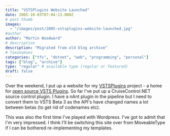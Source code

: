 ```yaml
---
title: "VSTSPlugins Website Launched"
date: 2005-10-03T07:04:13.000Z
# post thumb
images:
  - "/images/post/2005-vstsplugins-website-launched.jpg"
#author
author: "Martin Woodward"
# description
description: "Migrated from old blog archive"
# Taxonomies
categories: ["tfs", "dotnet", "web", "programming", "personal"]
tags: ["blog", "archive"]
type: "regular" # available type (regular or featured)
draft: false
---
```


Over the weekend, I put up a website for my [VSTSPlugins](http://vstsplugins.sourceforge.net) project - a home for [open source VSTS Plugins](http://vstsplugins.sourceforge.net). So far I've put up a CruiseControl.NET source control plugin. I have a nAnt plugin in the pipeline but I need to convert them to VSTS Beta 3 as the API's have changed names a lot between betas (to get rid of codenames etc).

This was also the first time I've played with Wordpress. I've got to admit that I'm very impressed. I think I'll be switching this site over from MoveableType if I can be bothered re-implementing my templates.

